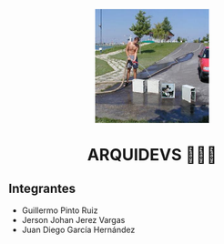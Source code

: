 <p align="center" width="300">
   <img align="center" width="200" src="https://github.com/Majinka10/arquidevs/blob/main/images/principal.jpg"/>
   <h1 align="center">ARQUIDEVS 👨🏻‍🏭​</h3>
</p>

## Integrantes
- Guillermo Pinto Ruiz
- Jerson Johan Jerez Vargas 
- Juan Diego García Hernández
